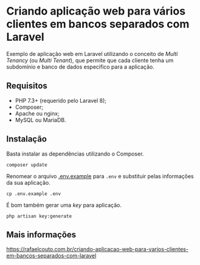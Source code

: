# Criando aplicação web para vários clientes em bancos separados com Laravel

Exemplo de aplicação web em Laravel utilizando o conceito de *Multi Tenancy* (ou *Multi Tenant*), que permite que cada cliente tenha um subdomínio e banco de dados especifico para a aplicação.

## Requisitos

- PHP 7.3+ (requerido pelo Laravel 8);
- Composer;
- Apache ou nginx;
- MySQL ou MariaDB.

## Instalação

Basta instalar as dependências utilizando o Composer.

```
composer update
```

Renomear o arquivo [.env.example](.env.example) para ```.env``` e substituir pelas informações da sua aplicação.

```
cp .env.example .env
```

É bom também gerar uma *key* para aplicação.

```
php artisan key:generate
```

## Mais informações

https://rafaelcouto.com.br/criando-aplicacao-web-para-varios-clientes-em-bancos-separados-com-laravel